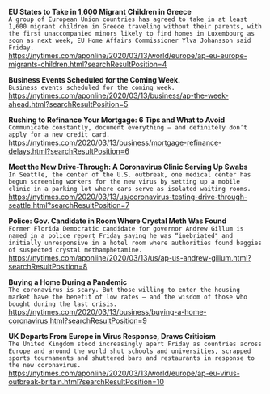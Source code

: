 **EU States to Take in 1,600 Migrant Children in Greece**\
`A group of European Union countries has agreed to take in at least 1,600 migrant children in Greece traveling without their parents, with the first unaccompanied minors likely to find homes in Luxembourg as soon as next week, EU Home Affairs Commissioner Ylva Johansson said Friday.`\
https://nytimes.com/aponline/2020/03/13/world/europe/ap-eu-europe-migrants-children.html?searchResultPosition=4

**Business Events Scheduled for the Coming Week.**\
`Business events scheduled for the coming week.`\
https://nytimes.com/aponline/2020/03/13/business/ap-the-week-ahead.html?searchResultPosition=5

**Rushing to Refinance Your Mortgage: 6 Tips and What to Avoid**\
`Communicate constantly, document everything — and definitely don’t apply for a new credit card.`\
https://nytimes.com/2020/03/13/business/mortgage-refinance-delays.html?searchResultPosition=6

**Meet the New Drive-Through: A Coronavirus Clinic Serving Up Swabs**\
`In Seattle, the center of the U.S. outbreak, one medical center has begun screening workers for the new virus by setting up a mobile clinic in a parking lot where cars serve as isolated waiting rooms.`\
https://nytimes.com/2020/03/13/us/coronavirus-testing-drive-through-seattle.html?searchResultPosition=7

**Police: Gov. Candidate in Room Where Crystal Meth Was Found**\
`Former Florida Democratic candidate for governor Andrew Gillum is named in a police report Friday saying he was “inebriated" and initially unresponsive in a hotel room where authorities found baggies of suspected crystal methamphetamine.`\
https://nytimes.com/aponline/2020/03/13/us/ap-us-andrew-gillum.html?searchResultPosition=8

**Buying a Home During a Pandemic**\
`The coronavirus is scary. But those willing to enter the housing market have the benefit of low rates — and the wisdom of those who bought during the last crisis.`\
https://nytimes.com/2020/03/13/business/buying-a-home-coronavirus.html?searchResultPosition=9

**UK Departs From Europe in Virus Response, Draws Criticism**\
`The United Kingdom stood increasingly apart Friday as countries across Europe and around the world shut schools and universities, scrapped sports tournaments and shuttered bars and restaurants in response to the new coronavirus.`\
https://nytimes.com/aponline/2020/03/13/world/europe/ap-eu-virus-outbreak-britain.html?searchResultPosition=10

